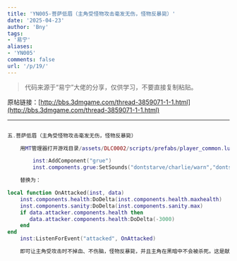 ```yaml
---
title: 'YN005-菩萨低眉（主角受怪物攻击毫发无伤，怪物反暴毙）'
date: '2025-04-23'
author: 'Bny'
tags:
- '易宁'
aliases:
- 'YN005'
comments: false
url: '/p/19/'
---
```


> 代码来源于“易宁”大佬的分享，仅供学习，不要直接复制粘贴。

原帖链接：[http://bbs.3dmgame.com/thread-3859071-1-1.html](http://bbs.3dmgame.com/thread-3859071-1-1.html)

---

```lua  

五.菩萨低眉（主角受怪物攻击毫发无伤，怪物反暴毙）

	用MT管理器打开游戏目录/assets/DLC0002/scripts/prefabs/player_common.lua文件，将下列内容：

		inst:AddComponent("grue")
		inst.components.grue:SetSounds("dontstarve/charlie/warn","dontstarve/charlie/attack")

	替换为：

local function OnAttacked(inst, data)
	inst.components.health:DoDelta(inst.components.health.maxhealth)
	inst.components.sanity:DoDelta(inst.components.sanity.max)
	if data.attacker.components.health then
	   data.attacker.components.health:DoDelta(-3000)
	end
end
	inst:ListenForEvent("attacked", OnAttacked)

	即可让主角受攻击时不掉血、不伤脑，怪物反暴毙，并且主角在黑暗中不会被杀死。这是献给不杀生派玩家的礼物，慈悲也是一种力量。不要与“近卫军”一同修改

```  

